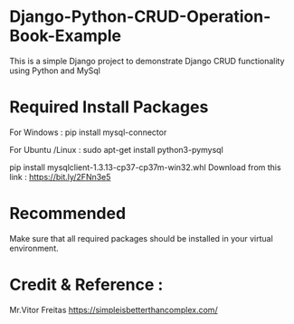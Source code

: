 # Django-Python-CRUD-Operation-Book-Example
This is a simple Django project to demonstrate Django CRUD functionality using Python and MySql

# Required Install Packages

For Windows : pip install mysql-connector

For Ubuntu /Linux : sudo apt-get install python3-pymysql

pip install mysqlclient-1.3.13-cp37-cp37m-win32.whl
Download from this link : https://bit.ly/2FNn3e5

# Recommended
Make sure that all required packages should be installed in your virtual environment.

# Credit & Reference :
Mr.Vitor Freitas
https://simpleisbetterthancomplex.com/
